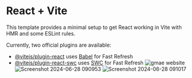 # React + Vite

This template provides a minimal setup to get React working in Vite with HMR and some ESLint rules.

Currently, two official plugins are available:

- [@vitejs/plugin-react](https://github.com/vitejs/vite-plugin-react/blob/main/packages/plugin-react/README.md) uses [Babel](https://babeljs.io/) for Fast Refresh
- [@vitejs/plugin-react-swc](https://github.com/vitejs/vite-plugin-react-swc) uses [SWC](https://swc.rs/) for Fast Refresh
![gmae website](https://github.com/user-attachments/assets/5e6f35c6-6508-4559-b505-3f7f5c6e931a)
![Screenshot 2024-06-28 090953](https://github.com/user-attachments/assets/6042393d-30e6-4b73-949d-c2de2cf924a9)
![Screenshot 2024-06-28 091017](https://github.com/user-attachments/assets/de3e9a78-1187-46ee-ac02-8ec5ba446cb9)
